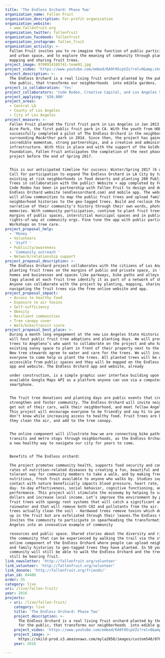 ```yaml
---
title: 'The Endless Orchard: Phase Two'
organization_name: Fallen Fruit
organization_description: For-profit organization
organization_website:
  - www.fallenfruit.org
organization_twitter: fallenfruit
organization_facebook: fallenfruit
organization_instagram: fallen_fruit
organization_activity: >-
  Fallen Fruit invites you to re-imagine the function of public participation
  and urban space, and to explore the meaning of community through planting,
  mapping and sharing fruit trees.
project_image: 0700914165741-team91.jpg
project_video: 'https://www.youtube.com/embed/KA9t95cpVZs?rel=0&amp;showinfo=0'
project_description: >-
  The Endless Orchard is a real living fruit orchard planted by the public, for
  the public, that transforms our neighborhoods  into edible gardens.
project_is_collaboration: 'Yes'
project_collaborators: 'Code Rodeo, Creative Capital, and Los Angeles State Historic Park'
project_applying: '$50,000'
project_areas:
  - Central LA
  - County of Los Angeles
  - City of Los Angeles
project_measure: >-
  Fallen Fruit planted the first fruit park in Los Angeles in Jan 2013 at Del
  Aire Park, the first public fruit park in CA. With the youth from HOLA, we
  successfully completed a pilot of The Endless Orchard in the neighborhood
  surrounding MacArthur park in 2014. Since then, the project has gained
  incredible momentum, strong partnerships, and a creative and administrative
  infrastructure. With this in place and with the support of the Goldhirsh
  Foundation, Fallen Fruit anticipates the completion of the next phase of the
  project before the end of Spring 2017.


  This is our anticipated timeline for success: Winter/Spring 2017 (6 weeks) -
  Call for participation to expand The Endless Orchard in LA City by targeting
  existing at risk neighborhoods in food deserts and planting 200 Public Fruit
  Trees in collaboration with the public! Website + app completed by Feb 2016:
  Code Rodeo has been in partnership with Fallen Fruit to design and develop the
  Endless Orchard website (endlessorchard.com) and mobile app. The website + app
  will allow communities to map the public fruit trees and upload family and
  neighborhood histories to the geo-tagged trees. Build and reclaim the
  narrative of their community's history through their own words, photos and
  memories. With community participation, continue to plant fruit trees in the
  margins of public spaces, interstitial municipal spaces and in public
  rights-of-way at community orgs. Fine tune the app with public participation.
  Workshops on tree care.
project_proposal_help:
  - 'Money '
  - Volunteers
  - 'Staff '
  - Publicity/awareness
  - 'Community outreach '
  - Network/relationship support
project_proposal_description: >-
  The Endless Orchard project collaborates with the citizens of Los Angeles
  planting fruit trees on the margins of public and private space, in front of
  homes and businesses and spaces like parkways, bike paths and alleys. Tree
  tags placed at each fruit tree identify it as part of a network of sharing.
  Anyone can collaborate with the project by planting, mapping, sharing, and
  navigating the fruit trees via the free online website and app.
project_proposal_impact:
  - Access to healthy food
  - Exposure to air toxins
  - Self-sufficiency
  - Obesity
  - Resilient communities
  - Tree canopy cover
  - Walk/bike/transit score
project_proposal_best_place: >-
  During a month long engagement at the new Los Angeles State Historic Park, we
  will host public fruit tree adoptions and planting days. We will provide fruit
  trees to Angeleno’s who want to collaborate on the project and who have an
  existing sunny space to plant in front of their property next to the sidewalk.
  New tree stewards agree to water and care for the trees. We will invite
  everyone to come help us plant the trees. All planted trees will be easily
  accessible from public spaces and they will be mapped on the Endless Orchard
  app and website. The Endless Orchard app and website, already

  under construction, is a simple graphic user interface building upon already
  available Google Maps API as a platform anyone can use via a computer or
  smartphone.


  The fruit tree donations and planting days are public events that create,
  strengthen and foster community. The Endless Orchard will invite neighbors to
  get out of their cars, walk their neighborhood, and meet fellow Angelenos!
  This project will encourage everyone to be friendly and say hi to people they
  don’t know while increasing access to healthy food. Fruit trees are beautiful;
  they clean the air, and add to the tree canopy.


  The online component will illustrate how we are connecting bike paths, public
  transits and metro stops through neighborhoods, as the Endless Orchard becomes
  a new healthy way to navigate our city for years to come.


  Benefits of The Endless orchard:

  The project promotes community health, supports food security and combat high
  rates of nutrition-related diseases by creating a fun, beautiful and drought
  tolerant way for community members to take a walk, and by making free,
  nutritious, fresh fruit available to anyone who walks by. Studies suggest that
  contact with nature beneficially impacts blood pressure, heart rate, mood,
  day- to-day effectiveness, social behavior, cognitive functioning, and work
  performance. This project will stimulate the economy by helping to save tax
  dollars and increase local income. Let’s improve the environment by planting
  fruit trees with spongy root systems that will catch a significant amount of
  rainwater and that will remove both C02 and pollutants from the air. Fruit
  trees actually clean the soil - Hardwood trees remove toxins which do not end
  up in the fruit but are exfoliated through their leaves.The Endless Orchard
  Invites the community to participate in spearheading the transformation of Los
  Angeles into an innovative example of community

  resources and public space. Shared stories about the diversity and richness of
  the community that can be experienced by walking the trail via the strong
  online component of the Endless Orchard where people can upload neighborhood
  and family histories to geo-tagged trees they have planted. In 50 years, the
  community will still be able to walk the Endless Orchard and the trees will
  still be bearing fruit.
link_newsletter: 'http://fallenfruit.org/volunteer'
link_volunteer: 'http://fallenfruit.org/volunteer'
link_donate: 'http://fallenfruit.org/friends/'
plan_id: 84406
order: 55
category: live
uri: /live/fallen-fruit/
year: 2016
projects:
  - uri: /live/fallen-fruit/
    category: live
    title: 'The Endless Orchard: Phase Two'
    project_description: >-
      The Endless Orchard is a real living fruit orchard planted by the public,
      for the public, that transforms our neighborhoods  into edible gardens.
    project_video: 'https://www.youtube.com/embed/KA9t95cpVZs?rel=0&amp;showinfo=0'
    project_image: >-
      https://skild-prod.s3.amazonaws.com/myla2050/images/custom540/0700914165741-team91.jpg
    year: 2016

---
```

